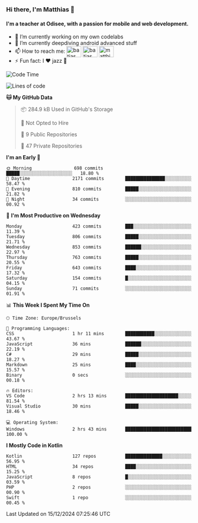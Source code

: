 ### Hi there, I'm Matthias 👋

#### I'm a teacher at Odisee, with a passion for mobile and web development.

- 🔭 I’m currently working on my own codelabs
- 🌱 I’m currently deepdiving android advanced stuff
- 📫 How to reach me: <a href="https://dev.to/batjas" target="_blank"><img align="center" src="https://raw.githubusercontent.com/rahuldkjain/github-profile-readme-generator/master/src/images/icons/Social/devto.svg" alt="batjas" height="30" width="40" /></a>
<a href="https://twitter.com/batjas" target="_blank"><img align="center" src="https://raw.githubusercontent.com/rahuldkjain/github-profile-readme-generator/master/src/images/icons/Social/twitter.svg" alt="batjas" height="30" width="40" /></a>
<a href="https://linkedin.com/in/matthiasdruwé" target="_blank"><img align="center" src="https://raw.githubusercontent.com/rahuldkjain/github-profile-readme-generator/master/src/images/icons/Social/linked-in-alt.svg" alt="matthiasdruwé" height="30" width="40" /></a>
- ⚡ Fun fact: I ❤ jazz 🎷


<!--START_SECTION:waka-->
![Code Time](http://img.shields.io/badge/Code%20Time-1%2C335%20hrs%2043%20mins-blue)

![Lines of code](https://img.shields.io/badge/From%20Hello%20World%20I%27ve%20Written-4.9%20million%20lines%20of%20code-blue)

**🐱 My GitHub Data** 

> 📦 284.9 kB Used in GitHub's Storage 
 > 
> 🚫 Not Opted to Hire
 > 
> 📜 9 Public Repositories 
 > 
> 🔑 47 Private Repositories 
 > 
**I'm an Early 🐤** 

```text
🌞 Morning                698 commits         █████░░░░░░░░░░░░░░░░░░░░   18.80 % 
🌆 Daytime                2171 commits        ███████████████░░░░░░░░░░   58.47 % 
🌃 Evening                810 commits         █████░░░░░░░░░░░░░░░░░░░░   21.82 % 
🌙 Night                  34 commits          ░░░░░░░░░░░░░░░░░░░░░░░░░   00.92 % 
```
📅 **I'm Most Productive on Wednesday** 

```text
Monday                   423 commits         ███░░░░░░░░░░░░░░░░░░░░░░   11.39 % 
Tuesday                  806 commits         █████░░░░░░░░░░░░░░░░░░░░   21.71 % 
Wednesday                853 commits         ██████░░░░░░░░░░░░░░░░░░░   22.97 % 
Thursday                 763 commits         █████░░░░░░░░░░░░░░░░░░░░   20.55 % 
Friday                   643 commits         ████░░░░░░░░░░░░░░░░░░░░░   17.32 % 
Saturday                 154 commits         █░░░░░░░░░░░░░░░░░░░░░░░░   04.15 % 
Sunday                   71 commits          ░░░░░░░░░░░░░░░░░░░░░░░░░   01.91 % 
```


📊 **This Week I Spent My Time On** 

```text
🕑︎ Time Zone: Europe/Brussels

💬 Programming Languages: 
CSS                      1 hr 11 mins        ███████████░░░░░░░░░░░░░░   43.67 % 
JavaScript               36 mins             ██████░░░░░░░░░░░░░░░░░░░   22.19 % 
C#                       29 mins             █████░░░░░░░░░░░░░░░░░░░░   18.27 % 
Markdown                 25 mins             ████░░░░░░░░░░░░░░░░░░░░░   15.57 % 
Binary                   0 secs              ░░░░░░░░░░░░░░░░░░░░░░░░░   00.18 % 

🔥 Editors: 
VS Code                  2 hrs 13 mins       ████████████████████░░░░░   81.54 % 
Visual Studio            30 mins             █████░░░░░░░░░░░░░░░░░░░░   18.46 % 

💻 Operating System: 
Windows                  2 hrs 43 mins       █████████████████████████   100.00 % 
```

**I Mostly Code in Kotlin** 

```text
Kotlin                   127 repos           ██████████████░░░░░░░░░░░   56.95 % 
HTML                     34 repos            ████░░░░░░░░░░░░░░░░░░░░░   15.25 % 
JavaScript               8 repos             █░░░░░░░░░░░░░░░░░░░░░░░░   03.59 % 
PHP                      2 repos             ░░░░░░░░░░░░░░░░░░░░░░░░░   00.90 % 
Swift                    1 repo              ░░░░░░░░░░░░░░░░░░░░░░░░░   00.45 % 
```




 Last Updated on 15/12/2024 07:25:46 UTC
<!--END_SECTION:waka-->

